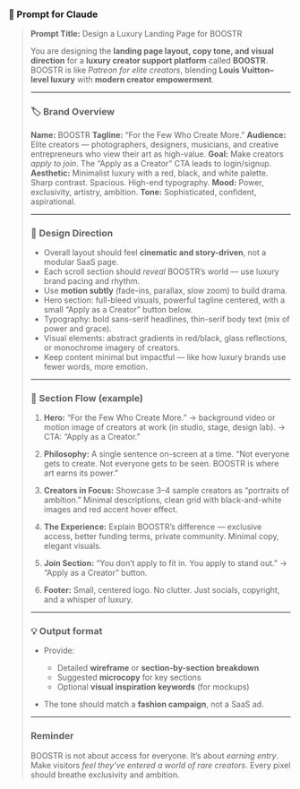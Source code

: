 
### 🧠 Prompt for Claude

> **Prompt Title:** Design a Luxury Landing Page for BOOSTR
>
> You are designing the **landing page layout, copy tone, and visual direction** for a **luxury creator support platform** called **BOOSTR**.
> BOOSTR is like *Patreon for elite creators*, blending **Louis Vuitton–level luxury** with **modern creator empowerment**.
>
> ---
>
> ### 🏷️ Brand Overview
>
> **Name:** BOOSTR
> **Tagline:** “For the Few Who Create More.”
> **Audience:** Elite creators — photographers, designers, musicians, and creative entrepreneurs who view their art as high-value.
> **Goal:** Make creators *apply to join*. The “Apply as a Creator” CTA leads to login/signup.
> **Aesthetic:** Minimalist luxury with a red, black, and white palette. Sharp contrast. Spacious. High-end typography.
> **Mood:** Power, exclusivity, artistry, ambition.
> **Tone:** Sophisticated, confident, aspirational.
>
> ---
>
> ### 🎨 Design Direction
> * Overall layout should feel **cinematic and story-driven**, not a modular SaaS page.
> * Each scroll section should *reveal* BOOSTR’s world — use luxury brand pacing and rhythm.
> * Use **motion subtly** (fade-ins, parallax, slow zoom) to build drama.
> * Hero section: full-bleed visuals, powerful tagline centered, with a small “Apply as a Creator” button below.
> * Typography: bold sans-serif headlines, thin-serif body text (mix of power and grace).
> * Visual elements: abstract gradients in red/black, glass reflections, or monochrome imagery of creators.
> * Keep content minimal but impactful — like how luxury brands use fewer words, more emotion.
>
> ---
>
> ### 🧩 Section Flow (example)
>
> 1. **Hero:**
>    “For the Few Who Create More.”
>    → background video or motion image of creators at work (in studio, stage, design lab).
>    → CTA: “Apply as a Creator.”
>
> 2. **Philosophy:**
>    A single sentence on-screen at a time.
>    “Not everyone gets to create. Not everyone gets to be seen. BOOSTR is where art earns its power.”
>
> 3. **Creators in Focus:**
>    Showcase 3–4 sample creators as “portraits of ambition.” Minimal descriptions, clean grid with black-and-white images and red accent hover effect.
>
> 4. **The Experience:**
>    Explain BOOSTR’s difference — exclusive access, better funding terms, private community. Minimal copy, elegant visuals.
>
> 5. **Join Section:**
>    “You don’t apply to fit in. You apply to stand out.”
>    → “Apply as a Creator” button.
>
> 6. **Footer:**
>    Small, centered logo. No clutter. Just socials, copyright, and a whisper of luxury.
>
> ---
>
> ### 💡 Output format
>
> * Provide:
>
>   * Detailed **wireframe** or **section-by-section breakdown**
>   * Suggested **microcopy** for key sections
>   * Optional **visual inspiration keywords** (for mockups)
> * The tone should match a **fashion campaign**, not a SaaS ad.
>
> ---
>
> ### Reminder
>
> BOOSTR is not about access for everyone. It’s about *earning entry*.
> Make visitors *feel they’ve entered a world of rare creators*.
> Every pixel should breathe exclusivity and ambition.